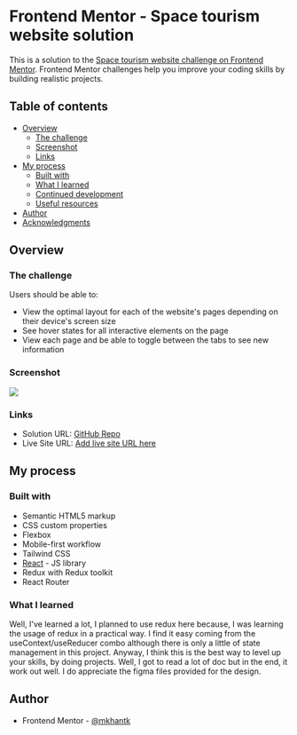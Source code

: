 # Frontend Mentor - Space tourism website solution

This is a solution to the [Space tourism website challenge on Frontend Mentor](https://www.frontendmentor.io/challenges/space-tourism-multipage-website-gRWj1URZ3). Frontend Mentor challenges help you improve your coding skills by building realistic projects.

## Table of contents

- [Overview](#overview)
  - [The challenge](#the-challenge)
  - [Screenshot](#screenshot)
  - [Links](#links)
- [My process](#my-process)
  - [Built with](#built-with)
  - [What I learned](#what-i-learned)
  - [Continued development](#continued-development)
  - [Useful resources](#useful-resources)
- [Author](#author)
- [Acknowledgments](#acknowledgments)

## Overview

### The challenge

Users should be able to:

- View the optimal layout for each of the website's pages depending on their device's screen size
- See hover states for all interactive elements on the page
- View each page and be able to toggle between the tabs to see new information

### Screenshot

![](./screenshot.png)

### Links

- Solution URL: [GitHub Repo](https://github.com/mkhantk/space-tourism-website)
- Live Site URL: [Add live site URL here](https://your-live-site-url.com)

## My process

### Built with

- Semantic HTML5 markup
- CSS custom properties
- Flexbox
- Mobile-first workflow
- Tailwind CSS
- [React](https://reactjs.org/) - JS library
- Redux with Redux toolkit
- React Router

### What I learned

Well, I've learned a lot, I planned to use redux here because, I was learning the usage of redux in a practical way. I find it easy coming from the useContext/useReducer combo although there is only a little of state management in this project. Anyway, I think this is the best way to level up your skills, by doing projects. Well, I got to read a lot of doc but in the end, it work out well. I do appreciate the figma files provided for the design.

## Author

- Frontend Mentor - [@mkhantk](https://www.frontendmentor.io/profile/mkhantk)

